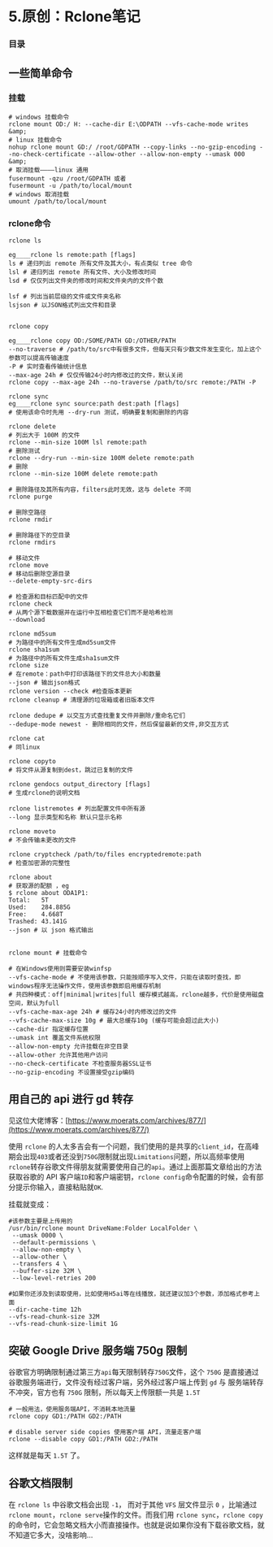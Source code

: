 # 5.原创：Rclone笔记

> 



### 目录

## 一些简单命令

### 挂载

```
# windows 挂载命令
rclone mount OD:/ H: --cache-dir E:\ODPATH --vfs-cache-mode writes &amp;
# linux 挂载命令
nohup rclone mount GD:/ /root/GDPATH --copy-links --no-gzip-encoding --no-check-certificate --allow-other --allow-non-empty --umask 000 &amp;
# 取消挂载————linux 通用
fusermount -qzu /root/GDPATH 或者
fusermount -u /path/to/local/mount
# windows 取消挂载
umount /path/to/local/mount

```

### rclone命令

```
rclone ls

eg____rclone ls remote:path [flags]
ls # 递归列出 remote 所有文件及其大小，有点类似 tree 命令
lsl # 递归列出 remote 所有文件、大小及修改时间
lsd # 仅仅列出文件夹的修改时间和文件夹内的文件个数

lsf # 列出当前层级的文件或文件夹名称
lsjson # 以JSON格式列出文件和目录


rclone copy

eg____rclone copy OD:/SOME/PATH GD:/OTHER/PATH
--no-traverse # /path/to/src中有很多文件，但每天只有少数文件发生变化，加上这个参数可以提高传输速度
-P # 实时查看传输统计信息
--max-age 24h # 仅仅传输24小时内修改过的文件，默认关闭
rclone copy --max-age 24h --no-traverse /path/to/src remote:/PATH -P

rclone sync
eg____rclone sync source:path dest:path [flags]
# 使用该命令时先用 --dry-run 测试，明确要复制和删除的内容

rclone delete
# 列出大于 100M 的文件
rclone --min-size 100M lsl remote:path
# 删除测试
rclone --dry-run --min-size 100M delete remote:path
# 删除
rclone --min-size 100M delete remote:path

# 删除路径及其所有内容，filters此时无效，这与 delete 不同
rclone purge

# 删除空路径
rclone rmdir

# 删除路径下的空目录
rclone rmdirs

# 移动文件
rclone move
# 移动后删除空源目录
--delete-empty-src-dirs

# 检查源和目标匹配中的文件
rclone check
# 从两个源下载数据并在运行中互相检查它们而不是哈希检测
--download

rclone md5sum
# 为路径中的所有文件生成md5sum文件
rclone sha1sum
# 为路径中的所有文件生成sha1sum文件
rclone size
# 在remote：path中打印该路径下的文件总大小和数量
--json # 输出json格式
rclone version --check #检查版本更新
rclone cleanup # 清理源的垃圾箱或者旧版本文件

rclone dedupe # 以交互方式查找重复文件并删除/重命名它们
--dedupe-mode newest - 删除相同的文件，然后保留最新的文件,非交互方式

rclone cat
# 同linux

rclone copyto
# 将文件从源复制到dest，跳过已复制的文件

rclone gendocs output_directory [flags] 
# 生成rclone的说明文档

rclone listremotes # 列出配置文件中所有源
--long 显示类型和名称 默认只显示名称

rclone moveto
# 不会传输未更改的文件

rclone cryptcheck /path/to/files encryptedremote:path
# 检查加密源的完整性

rclone about
# 获取源的配额 ，eg
$ rclone about ODA1P1:
Total:   5T
Used:    284.885G
Free:    4.668T
Trashed: 43.141G
--json # 以 json 格式输出


rclone mount # 挂载命令

# 在Windows使用则需要安装winfsp
--vfs-cache-mode # 不使用该参数，只能按顺序写入文件，只能在读取时查找，即windows程序无法操作文件，使用该参数即启用缓存机制
# 共四种模式：off|minimal|writes|full 缓存模式越高，rclone越多，代价是使用磁盘空间，默认为full
--vfs-cache-max-age 24h # 缓存24小时内修改过的文件
--vfs-cache-max-size 10g # 最大总缓存10g (缓存可能会超过此大小)
--cache-dir 指定缓存位置
--umask int 覆盖文件系统权限
--allow-non-empty 允许挂载在非空目录
--allow-other 允许其他用户访问
--no-check-certificate 不检查服务器SSL证书
--no-gzip-encoding 不设置接受gzip编码

```

## 用自己的 api 进行 gd 转存

> 
见这位大佬博客：[https://www.moerats.com/archives/877/](https://www.moerats.com/archives/877/)


使用 `rclone` 的人太多吉会有一个问题，我们使用的是共享的`client_id`，在高峰期会出现`403`或者还没到`750G`限制就出现`Limitations`问题，所以高频率使用`rclone`转存谷歌文件得朋友就需要使用自己的`api`。通过上面那篇文章给出的方法获取谷歌的 API 客户端`ID`和客户端密钥，`rclone config`命令配置的时候，会有部分提示你输入，直接粘贴就`OK`.

挂载就变成：

```
#该参数主要是上传用的
/usr/bin/rclone mount DriveName:Folder LocalFolder \
 --umask 0000 \
 --default-permissions \
 --allow-non-empty \
 --allow-other \
 --transfers 4 \
 --buffer-size 32M \
 --low-level-retries 200

#如果你还涉及到读取使用，比如使用H5ai等在线播放，就还建议加3个参数，添加格式参考上面
--dir-cache-time 12h
--vfs-read-chunk-size 32M
--vfs-read-chunk-size-limit 1G

```

## 突破 Google Drive 服务端 750g 限制

谷歌官方明确限制通过第三方`api`每天限制转存`750G`文件，这个 `750G` 是直接通过谷歌服务端进行，文件没有经过客户端，另外经过客户端上传到 `gd` 与 服务端转存不冲突，官方也有 `750G` 限制，所以每天上传限额一共是 `1.5T`

```
# 一般用法，使用服务端API，不消耗本地流量
rclone copy GD1:/PATH GD2:/PATH

# disable server side copies 使用客户端 API，流量走客户端
rclone --disable copy GD1:/PATH GD2:/PATH

```

这样就是每天 `1.5T` 了。

## 谷歌文档限制

在 `rclone ls` 中谷歌文档会出现 `-1`， 而对于其他 `VFS` 层文件显示 `0` ，比喻通过 `rclone mount`，`rclone serve`操作的文件。而我们用 `rclone sync`，`rclone copy`的命令时，它会忽略文档大小而直接操作。也就是说如果你没有下载谷歌文档，就不知道它多大，没啥影响…
